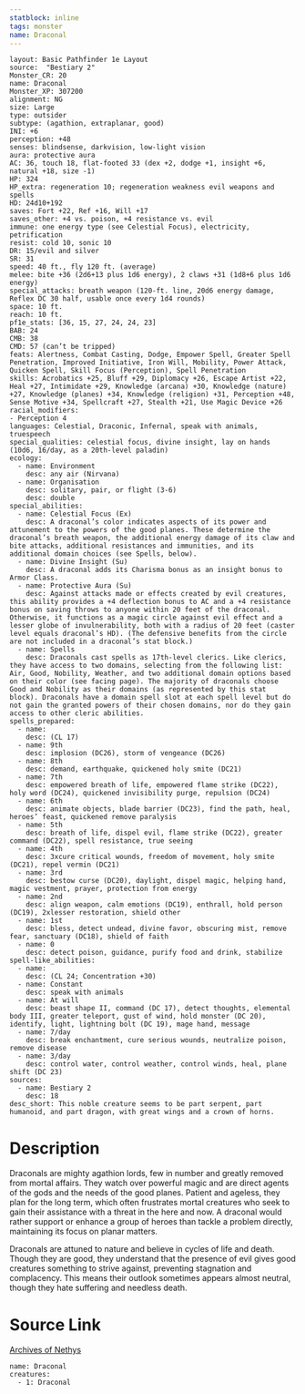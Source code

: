 ```yaml
---
statblock: inline
tags: monster
name: Draconal
---
```

```statblock
layout: Basic Pathfinder 1e Layout
source:  "Bestiary 2"
Monster_CR: 20
name: Draconal
Monster_XP: 307200
alignment: NG
size: Large
type: outsider
subtype: (agathion, extraplanar, good)
INI: +6
perception: +48
senses: blindsense, darkvision, low-light vision
aura: protective aura
AC: 36, touch 18, flat-footed 33 (dex +2, dodge +1, insight +6, natural +18, size -1)
HP: 324
HP_extra: regeneration 10; regeneration weakness evil weapons and spells
HD: 24d10+192
saves: Fort +22, Ref +16, Will +17
saves_other: +4 vs. poison, +4 resistance vs. evil
immune: one energy type (see Celestial Focus), electricity, petrification
resist: cold 10, sonic 10
DR: 15/evil and silver
SR: 31
speed: 40 ft., fly 120 ft. (average)
melee: bite +36 (2d6+13 plus 1d6 energy), 2 claws +31 (1d8+6 plus 1d6 energy)
special_attacks: breath weapon (120-ft. line, 20d6 energy damage, Reflex DC 30 half, usable once every 1d4 rounds)
space: 10 ft.
reach: 10 ft.
pf1e_stats: [36, 15, 27, 24, 24, 23]
BAB: 24
CMB: 38
CMD: 57 (can’t be tripped)
feats: Alertness, Combat Casting, Dodge, Empower Spell, Greater Spell Penetration, Improved Initiative, Iron Will, Mobility, Power Attack, Quicken Spell, Skill Focus (Perception), Spell Penetration
skills: Acrobatics +25, Bluff +29, Diplomacy +26, Escape Artist +22, Heal +27, Intimidate +29, Knowledge (arcana) +30, Knowledge (nature) +27, Knowledge (planes) +34, Knowledge (religion) +31, Perception +48, Sense Motive +34, Spellcraft +27, Stealth +21, Use Magic Device +26
racial_modifiers:
- Perception 4
languages: Celestial, Draconic, Infernal, speak with animals, truespeech
special_qualities: celestial focus, divine insight, lay on hands (10d6, 16/day, as a 20th-level paladin)
ecology:
  - name: Environment
    desc: any air (Nirvana)
  - name: Organisation
    desc: solitary, pair, or flight (3-6)
    desc: double
special_abilities:
  - name: Celestial Focus (Ex)
    desc: A draconal’s color indicates aspects of its power and attunement to the powers of the good planes. These determine the draconal’s breath weapon, the additional energy damage of its claw and bite attacks, additional resistances and immunities, and its additional domain choices (see Spells, below).
  - name: Divine Insight (Su)
    desc: A draconal adds its Charisma bonus as an insight bonus to Armor Class.
  - name: Protective Aura (Su)
    desc: Against attacks made or effects created by evil creatures, this ability provides a +4 deflection bonus to AC and a +4 resistance bonus on saving throws to anyone within 20 feet of the draconal. Otherwise, it functions as a magic circle against evil effect and a lesser globe of invulnerability, both with a radius of 20 feet (caster level equals draconal’s HD). (The defensive benefits from the circle are not included in a draconal’s stat block.)
  - name: Spells
    desc: Draconals cast spells as 17th-level clerics. Like clerics, they have access to two domains, selecting from the following list: Air, Good, Nobility, Weather, and two additional domain options based on their color (see facing page). The majority of draconals choose Good and Nobility as their domains (as represented by this stat block). Draconals have a domain spell slot at each spell level but do not gain the granted powers of their chosen domains, nor do they gain access to other cleric abilities.
spells_prepared:
  - name:
    desc: (CL 17)
  - name: 9th
    desc: implosion (DC26), storm of vengeance (DC26)
  - name: 8th
    desc: demand, earthquake, quickened holy smite (DC21)
  - name: 7th
    desc: empowered breath of life, empowered flame strike (DC22), holy word (DC24), quickened invisibility purge, repulsion (DC24)
  - name: 6th
    desc: animate objects, blade barrier (DC23), find the path, heal, heroes’ feast, quickened remove paralysis
  - name: 5th
    desc: breath of life, dispel evil, flame strike (DC22), greater command (DC22), spell resistance, true seeing
  - name: 4th
    desc: 3xcure critical wounds, freedom of movement, holy smite (DC21), repel vermin (DC21)
  - name: 3rd
    desc: bestow curse (DC20), daylight, dispel magic, helping hand, magic vestment, prayer, protection from energy
  - name: 2nd
    desc: align weapon, calm emotions (DC19), enthrall, hold person (DC19), 2xlesser restoration, shield other
  - name: 1st
    desc: bless, detect undead, divine favor, obscuring mist, remove fear, sanctuary (DC18), shield of faith
  - name: 0
    desc: detect poison, guidance, purify food and drink, stabilize
spell-like_abilities:
  - name:
    desc: (CL 24; Concentration +30)
  - name: Constant
    desc: speak with animals
  - name: At will
    desc: beast shape II, command (DC 17), detect thoughts, elemental body III, greater teleport, gust of wind, hold monster (DC 20), identify, light, lightning bolt (DC 19), mage hand, message
  - name: 7/day
    desc: break enchantment, cure serious wounds, neutralize poison, remove disease
  - name: 3/day
    desc: control water, control weather, control winds, heal, plane shift (DC 23)
sources:
  - name: Bestiary 2
    desc: 18
desc_short: This noble creature seems to be part serpent, part humanoid, and part dragon, with great wings and a crown of horns. 
```
# Description
Draconals are mighty agathion lords, few in number and greatly removed from mortal affairs. They watch over powerful magic and are direct agents of the gods and the needs of the good planes. Patient and ageless, they plan for the long term, which often frustrates mortal creatures who seek to gain their assistance with a threat in the here and now. A draconal would rather support or enhance a group of heroes than tackle a problem directly, maintaining its focus on planar matters. 

Draconals are attuned to nature and believe in cycles of life and death. Though they are good, they understand that the presence of evil gives good creatures something to strive against, preventing stagnation and complacency. This means their outlook sometimes appears almost neutral, though they hate suffering and needless death.
# Source Link
[Archives of Nethys](https://aonprd.com/MonsterDisplay.aspx?ItemName=Draconal)
```encounter-table
name: Draconal
creatures:
  - 1: Draconal
```

